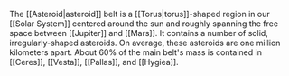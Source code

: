 The [[Asteroid|asteroid]] belt is a [[Torus|torus]]-shaped region in our [[Solar System]] centered around the sun and roughly spanning the free space between [[Jupiter]] and [[Mars]]. It contains a number of solid, irregularly-shaped asteroids. On average, these asteroids are one million kilometers apart. About 60% of the main belt's mass is contained in [[Ceres]], [[Vesta]], [[Pallas]], and [[Hygiea]].